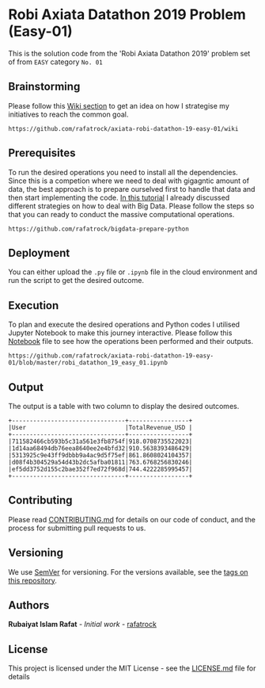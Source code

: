 # Robi Axiata Datathon 2019 Problem (Easy-01)
This is the solution code from the 'Robi Axiata Datathon 2019' problem set of from `EASY` category `No. 01` 

## Brainstorming

Please follow this [Wiki section](https://github.com/rafatrock/axiata-robi-datathon-19-easy-01/wiki) to get an idea on how I strategise my initiatives to reach the common goal.
```
https://github.com/rafatrock/axiata-robi-datathon-19-easy-01/wiki
```
## Prerequisites

To run the desired operations you need to install all the dependencies. Since this is a competion where we need to deal with gigagntic amount of data, the best approach is to prepare ourselved first to handle that data and then start implementing the code. [In this tutorial](https://github.com/rafatrock/bigdata-prepare-python) I already discussed different strategies on how to deal with Big Data. Please follow the steps so that you can ready to conduct the massive computational operations.
```
https://github.com/rafatrock/bigdata-prepare-python
```
## Deployment

You can either upload the `.py` file or `.ipynb` file in the cloud environment and run the script to get the desired outcome.

## Execution

To plan and execute the desired operations and Python codes I utilised Jupyter Notebook to make this journey interactive. Please follow this [Notebook](https://github.com/rafatrock/axiata-robi-datathon-19-easy-01/blob/master/robi_datathon_19_easy_01.ipynb) file to see how the operations been performed and their outputs.

```
https://github.com/rafatrock/axiata-robi-datathon-19-easy-01/blob/master/robi_datathon_19_easy_01.ipynb
```

## Output

The output is a table with two column to display the desired outcomes.

```
+--------------------------------+-----------------+
|User                            |TotalRevenue_USD |
+--------------------------------+-----------------+
|711582466cb593b5c31a561e3fb8754f|918.0708735522023|
|1d14aa68494db76eea8640ee2e4bfd32|910.5638393486429|
|5313925c9e43ff9dbbb9a4ac9d5f75ef|861.8608024104357|
|d08f4b304529a54d43b2dc5afba01811|763.6768256830246|
|ef5dd3752d155c2bae352f7ed72f968d|744.4222285995457|
+--------------------------------+-----------------+
```
## Contributing

Please read [CONTRIBUTING.md](CONTRIBUTING.md) for details on our code of conduct, and the process for submitting pull requests to us.

## Versioning

We use [SemVer](http://semver.org/) for versioning. For the versions available, see the [tags on this repository](https://github.com/rafatrock/axiata-robi-datathon-19-easy-01/tags). 

## Authors

**Rubaiyat Islam Rafat** - *Initial work* - [rafatrock](https://github.com/rafatrock)

## License

This project is licensed under the MIT License - see the [LICENSE.md](LICENSE.md) file for details
